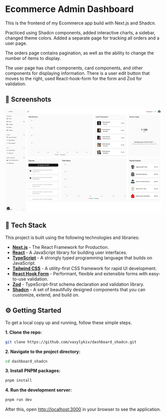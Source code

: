 # Ecommerce Admin Dashboard

This is the frontend of my Ecommerce app  build with Next.js and Shadcn.

Practiced using Shadcn components, added interactive charts, a sidebar, changed theme colors. Added a separate page for tracking all orders and a user page.

The orders page contains pagination, as well as the ability to change the number of items to display.

The user page has chart components, card components, and other components for displaying information. There is a user edit button that moves to the right, used React-hook-form for the form and Zod for validation.

## 🎨 Screenshots
<img src="https://github.com/vasylykiv/ecommerse_dasboard_front/blob/84a6b31018168337835d4235a015da9c941593a5/public/home_page.png" width="800">

## 🚀 Tech Stack

This project is built using the following technologies and libraries:

- **[Next.js](https://nextjs.org/)** - The React Framework for Production.
- **[React](https://reactjs.org/)** - A JavaScript library for building user interfaces.
- **[TypeScript](https://www.typescriptlang.org/)** - A strongly typed programming language that builds on JavaScript.
- **[Tailwind CSS](https://tailwindcss.com/)** - A utility-first CSS framework for rapid UI development.
- **[React Hook Form](https://react-hook-form.com/)** - Performant, flexible and extensible forms with easy-to-use validation.
- **[Zod](https://zod.dev/)** - TypeScript-first schema declaration and validation library.
- **[Shadcn](https://ui.shadcn.com/)** - A set of beautifully designed components that you can customize, extend, and build on.

## ⚙️ Getting Started

To get a local copy up and running, follow these simple steps.

**1. Clone the repo:**

```bash
git clone https://github.com/vasylykiv/dashboard_shadcn.git
```

**2. Navigate to the project directory:**

```bash
cd dashboard_shadcn
```

**3. Install PNPM packages:**

```bash
pnpm install
```

**4. Run the development server:**

```bash
pnpm run dev
```

After this, open [http://localhost:3000](https://www.google.com/search?q=http://localhost:3000) in your browser to see the application.
